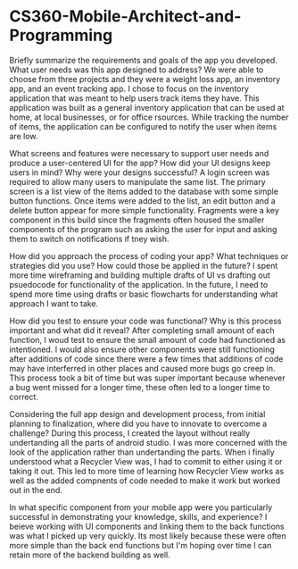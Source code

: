 # CS360-Mobile-Architect-and-Programming

Briefly summarize the requirements and goals of the app you developed. What user needs was this app designed to address?
We were able to choose from three projects and they were a weight loss app, an inventory app, and an event tracking app. I chose to focus on the inventory application that was meant to help users track items they have. This application was built as a general inventory application that can be used at home, at local businesses, or for office rsources. While tracking the number of items, the application can be configured to notify the user when items are low.

What screens and features were necessary to support user needs and produce a user-centered UI for the app? How did your UI designs keep users in mind? Why were your designs successful?
A login screen was required to allow many users to manipulate the same list. The primary screen is a list view of the items added to the database with some simple button functions. Once items were added to the list, an edit button and a delete button appear for more simple functionality. Fragments were a key component in this build since the fragments often housed the smaller components of the program such as asking the user for input and asking them to switch on notifications if tney wish.

How did you approach the process of coding your app? What techniques or strategies did you use? How could those be applied in the future?
I spent more time wireframing and building multiple drafts of UI vs drafting out psuedocode for functionality of the application. In the future, I need to spend more time using drafts or basic flowcharts for understanding what approach I want to take. 

How did you test to ensure your code was functional? Why is this process important and what did it reveal?
After completing small amount of each function, I woud test to ensure the small amount of code had functioned as intentioned. I would also ensure other components were still functioning after additions of code since there were a few times that additions of code may have interferred in other places and caused more bugs go creep in. This process took a bit of time but was super important because whenever a bug went missed for a longer time, these often led to a longer time to correct.

Considering the full app design and development process, from initial planning to finalization, where did you have to innovate to overcome a challenge?
During this process, I created the layout without really undertanding all the parts of android studio. I was more concerned with the look of the application rather than undertanding the parts. When i finally understood what a Recycler View was, I had to commit to either using it or taking it out. This led to more time of learning how Recycler View works as well as the added compnents of code needed to make it work but worked out in the end. 

In what specific component from your mobile app were you particularly successful in demonstrating your knowledge, skills, and experience?
I beieve working with UI components and linking them to the back functions was what I picked up very quickly. Its most likely because these were often more simple than the back end functions but I'm hoping over time I can retain more of the backend building as well. 
